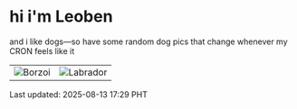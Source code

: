 # hi i'm Leoben

and i like dogs—so have some random dog pics that change whenever my CRON feels like it

|  |  |
|--------|----------|
| ![Borzoi](https://random-dog-vercel.vercel.app/api/random-borzoi?v=1755077391) | ![Labrador](https://random-dog-vercel.vercel.app/api/random-labrador?v=1755077391) |

Last updated: 2025-08-13 17:29 PHT
